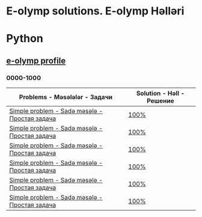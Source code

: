 # E-olymp solutions. E-olymp Həlləri
# Python
## [e-olymp profile](https://www.e-olymp.com/en/users/MureZa)

### 0000-1000
| Problems - Məsələlər - Задачи | Solution - Həll - Решение |
|-------------------------------|---------------------------|
|[Simple problem - Sadə məsələ - Простая задача ](https://www.e-olymp.com/en/problems/1) | [ 100% ](https://github.com/nurlangarash/e-olymp/blob/main/0000-1000/1.py)|
|[Simple problem - Sadə məsələ - Простая задача ](https://www.e-olymp.com/en/problems/1) | [ 100% ](https://github.com/nurlangarash/e-olymp/blob/main/0000-1000/1.py)|
|[Simple problem - Sadə məsələ - Простая задача ](https://www.e-olymp.com/en/problems/1) | [ 100% ](https://github.com/nurlangarash/e-olymp/blob/main/0000-1000/1.py)|
|[Simple problem - Sadə məsələ - Простая задача ](https://www.e-olymp.com/en/problems/1) | [ 100% ](https://github.com/nurlangarash/e-olymp/blob/main/0000-1000/1.py)|
|[Simple problem - Sadə məsələ - Простая задача ](https://www.e-olymp.com/en/problems/1) | [ 100% ](https://github.com/nurlangarash/e-olymp/blob/main/0000-1000/1.py)|
|[Simple problem - Sadə məsələ - Простая задача ](https://www.e-olymp.com/en/problems/1) | [ 100% ](https://github.com/nurlangarash/e-olymp/blob/main/0000-1000/1.py)|
